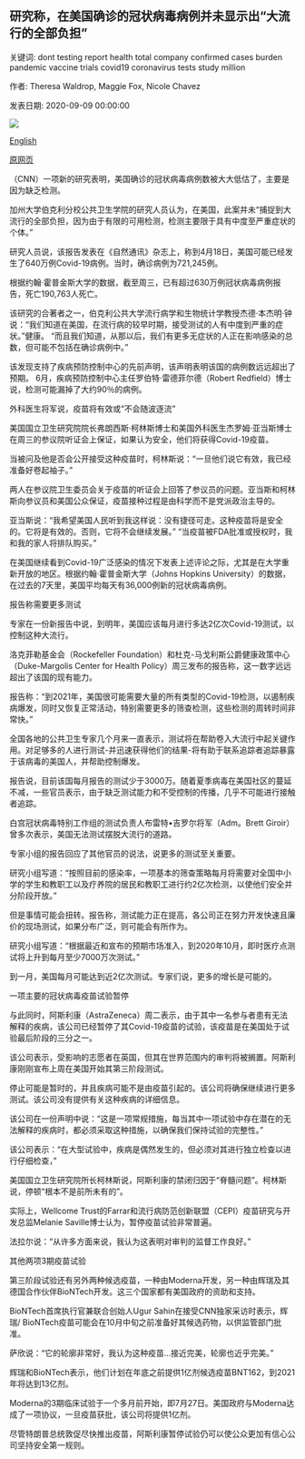 ## 研究称，在美国确诊的冠状病毒病例并未显示出“大流行的全部负担”

关键词: dont testing report health total company confirmed cases burden pandemic vaccine trials covid19 coronavirus tests study million

作者: Theresa Waldrop, Maggie Fox, Nicole Chavez

发表日期: 2020-09-09 00:00:00

![](https://cdn.cnn.com/cnnnext/dam/assets/200817172957-coronavirus-vaccine-trial-0813-florida-super-tease.jpg)

[English](Confirmed%20coronavirus%20cases%20in%20the%20US%20don%27t%20show%20the%20%27total%20burden%20of%20the%20pandemic%2C%27%20study%20says.md)

[原网页](https://edition.cnn.com/2020/09/09/health/us-coronavirus-wednesday/index.html)

（CNN）一项新的研究表明，美国确诊的冠状病毒病例数被大大低估了，主要是因为缺乏检测。

加州大学伯克利分校公共卫生学院的研究人员认为，在美国，此案并未“捕捉到大流行的全部负担，因为由于有限的可用检测，检测主要限于具有中度至严重症状的个体。”

研究人员说，该报告发表在《自然通讯》杂志上，称到4月18日，美国可能已经发生了640万例Covid-19病例。当时，确诊病例为721,245例。

根据约翰·霍普金斯大学的数据，截至周三，已有超过630万例冠状病毒病例报告，死亡190,763人死亡。

该研究的合著者之一，伯克利公共大学流行病学和生物统计学教授杰德·本杰明·钟说：“我们知道在美国，在流行病的较早时期，接受测试的人有中度到严重的症状。”健康。 “而且我们知道，从那以后，我们有更多无症状的人正在影响感染的总数，但可能不包括在确诊病例中。”

该发现支持了疾病预防控制中心的先前声明，该声明表明该国的病例数远远超出了预期。 6月，疾病预防控制中心主任罗伯特·雷德菲尔德（Robert Redfield）博士说，检测可能漏掉了大约90％的病例。

外科医生将军说，疫苗将有效或“不会随波逐流”

美国国立卫生研究院院长弗朗西斯·柯林斯博士和美国外科医生杰罗姆·亚当斯博士在周三的参议院听证会上保证，如果认为安全，他们将获得Covid-19疫苗。

当被问及他是否会公开接受这种疫苗时，柯林斯说：“一旦他们说它有效，我已经准备好卷起袖子。”

两人在参议院卫生委员会关于疫苗的听证会上回答了参议员的问题。亚当斯和柯林斯向参议员和美国公众保证，疫苗接种过程是由科学而不是党派政治主导的。

亚当斯说：“我希望美国人民听到我这样说：没有捷径可走。这种疫苗将是安全的。它将是有效的。否则，它将不会继续发展。” “当疫苗被FDA批准或授权时，我和我的家人将排队购买。”

在美国继续看到Covid-19广泛感染的情况下发表上述评论之际，尤其是在大学重新开放的地区。根据约翰·霍普金斯大学（Johns Hopkins University）的数据，在过去的7天里，美国平均每天有36,000例新的冠状病毒病例。

报告称需要更多测试

专家在一份新报告中说，到明年，美国应该每月进行多达2亿次Covid-19测试，以控制这种大流行。

洛克菲勒基金会（Rockefeller Foundation）和杜克-马戈利斯公爵健康政策中心（Duke-Margolis Center for Health Policy）周三发布的报告称，这一数字远远超出了该国的现有能力。

报告称：“到2021年，美国很可能需要大量的所有类型的Covid-19检测，以遏制疾病爆发，同时又恢复正常活动，特别需要更多的筛查检测，这些检测的周转时间非常快。”

全国各地的公共卫生专家几个月来一直表示，测试将在帮助卷入大流行中起关键作用。对足够多的人进行测试-并迅速获得他们的结果-将有助于联系追踪者追踪暴露于该病毒的美国人，并帮助控制爆发。

报告说，目前该国每月报告的测试少于3000万。随着夏季病毒在美国社区的蔓延不减，一些官员表示，由于缺乏测试能力和不受控制的传播，几乎不可能进行接触者追踪。

白宫冠状病毒特别工作组的测试负责人布雷特•吉罗尔将军（Adm。Brett Giroir）曾多次表示，美国无法测试摆脱大流行的道路。

专家小组的报告回应了其他官员的说法，说更多的测试至关重要。

研究小组写道：“按照目前的感染率，一项基本的筛查策略每月将需要对全国中小学的学生和教职工以及疗养院的居民和教职工进行约2亿次检测，以使他们安全并分阶段开放。”

但是事情可能会扭转。报告称，测试能力正在提高，各公司正在努力开发快速且廉价的现场测试，如果分布广泛，则可能会有所作为。

研究小组写道：“根据最近和宣布的预期市场准入，到2020年10月，即时医疗点测试将上升到每月至少7000万次测试。”

到一月，美国每月可能达到近2亿次测试。专家们说，更多的增长是可能的。

一项主要的冠状病毒疫苗试验暂停

与此同时，阿斯利康（AstraZeneca）周二表示，由于其中一名参与者患有无法解释的疾病，该公司已经暂停了其Covid-19疫苗的试验，该疫苗是在美国处于试验最后阶段的三分之一。

该公司表示，受影响的志愿者在英国，但其在世界范围内的审判将被搁置。阿斯利康刚刚宣布上周在美国开始其第三阶段测试。

停止可能是暂时的，并且疾病可能不是由疫苗引起的。该公司将确保继续进行更多测试。该公司没有提供有关这种疾病的详细信息。

该公司在一份声明中说：“这是一项常规措施，每当其中一项试验中存在潜在的无法解释的疾病时，都必须采取这种措施，以确保我们保持试验的完整性。”

该公司表示：“在大型试验中，疾病是偶然发生的，但必须对其进行独立检查以进行仔细检查，”

美国国立卫生研究院所长柯林斯说，阿斯利康的禁闭归因于“脊髓问题”。柯林斯说，停顿“根本不是前所未有的”。

实际上，Wellcome Trust的Farrar和流行病防范创新联盟（CEPI）疫苗研究与开发总监Melanie Saville博士认为，暂停疫苗试验非常普遍。

法拉尔说：“从许多方面来说，我认为这表明对审判的监督工作良好。”

其他两项3期疫苗试验

第三阶段试验还有另外两种候选疫苗，一种由Moderna开发，另一种由辉瑞及其德国合作伙伴BioNTech开发。这三个国家都有美国政府的资助和支持。

BioNTech首席执行官兼联合创始人Ugur Sahin在接受CNN独家采访时表示，辉瑞/ BioNTech疫苗可能会在10月中旬之前准备好其候选药物，以供监管部门批准。

萨欣说：“它的轮廓非常好，我认为这种疫苗...接近完美，轮廓也近乎完美。”

辉瑞和BioNTech表示，他们计划在年底之前提供1亿剂候选疫苗BNT162，到2021年将达到13亿剂。

Moderna的3期临床试验于一个多月前开始，即7月27日。美国政府与Moderna达成了一项协议，一旦疫苗获批，该公司将提供1亿剂。

尽管特朗普总统敦促尽快推出疫苗，阿斯利康暂停试验仍可以使公众更加有信心公司坚持安全第一规则。